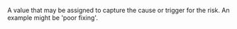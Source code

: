 ﻿A value that may be assigned to capture the cause or trigger for the risk. An example might be 'poor fixing'.
